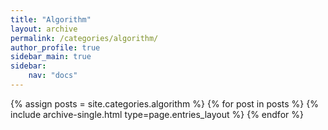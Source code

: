 ```yaml
---
title: "Algorithm"
layout: archive
permalink: /categories/algorithm/
author_profile: true
sidebar_main: true
sidebar:
    nav: "docs"
---
```


{% assign posts = site.categories.algorithm %}
{% for post in posts %} {% include archive-single.html type=page.entries_layout %} {% endfor %}